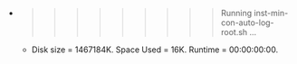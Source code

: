 * >>>>>>>>> Running inst-min-con-auto-log-root.sh ...
  * Disk size = 1467184K. Space Used = 16K. Runtime = 00:00:00:00.
